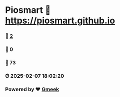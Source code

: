 # Piosmart :link: https://piosmart.github.io 
### :page_facing_up: [2](https://piosmart.github.io/tag.html) 
### :speech_balloon: 0 
### :hibiscus: 73 
### :alarm_clock: 2025-02-07 18:02:20 
### Powered by :heart: [Gmeek](https://github.com/Meekdai/Gmeek)
